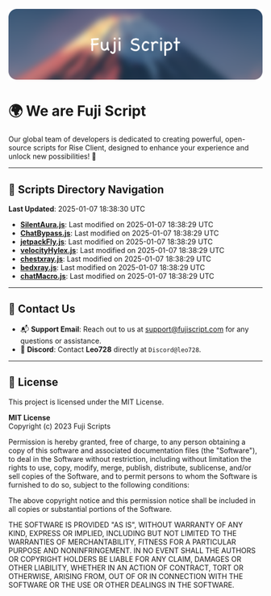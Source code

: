 ![Banner](.github/b.webp)

# 🌍 **We are Fuji Script**

Our global team of developers is dedicated to creating powerful, open-source scripts for Rise Client, designed to enhance your experience and unlock new possibilities! 🌟

---
<!-- SCRIPTS_NAVIGATION_START -->
## 📂 **Scripts Directory Navigation**

**Last Updated**: 2025-01-07 18:38:30 UTC

- **[SilentAura.js](scripts/SilentAura.js)**: Last modified on 2025-01-07 18:38:29 UTC
- **[ChatBypass.js](scripts/ChatBypass.js)**: Last modified on 2025-01-07 18:38:29 UTC
- **[jetpackFly.js](scripts/jetpackFly.js)**: Last modified on 2025-01-07 18:38:29 UTC
- **[velocityHylex.js](scripts/velocityHylex.js)**: Last modified on 2025-01-07 18:38:29 UTC
- **[chestxray.js](scripts/chestxray.js)**: Last modified on 2025-01-07 18:38:29 UTC
- **[bedxray.js](scripts/bedxray.js)**: Last modified on 2025-01-07 18:38:29 UTC
- **[chatMacro.js](scripts/chatMacro.js)**: Last modified on 2025-01-07 18:38:29 UTC

<!-- SCRIPTS_NAVIGATION_END -->

---

## 💬 **Contact Us**  
- 📬 **Support Email**: Reach out to us at [support@fujiscript.com](mailto:support@fujiscript.com) for any questions or assistance.  
- 💬 **Discord**: Contact **Leo728** directly at `Discord@leo728`.

---

## 📜 **License**

This project is licensed under the MIT License.  

**MIT License**  
Copyright (c) 2023 Fuji Scripts  

Permission is hereby granted, free of charge, to any person obtaining a copy of this software and associated documentation files (the "Software"), to deal in the Software without restriction, including without limitation the rights to use, copy, modify, merge, publish, distribute, sublicense, and/or sell copies of the Software, and to permit persons to whom the Software is furnished to do so, subject to the following conditions:  

The above copyright notice and this permission notice shall be included in all copies or substantial portions of the Software.  

THE SOFTWARE IS PROVIDED "AS IS", WITHOUT WARRANTY OF ANY KIND, EXPRESS OR IMPLIED, INCLUDING BUT NOT LIMITED TO THE WARRANTIES OF MERCHANTABILITY, FITNESS FOR A PARTICULAR PURPOSE AND NONINFRINGEMENT. IN NO EVENT SHALL THE AUTHORS OR COPYRIGHT HOLDERS BE LIABLE FOR ANY CLAIM, DAMAGES OR OTHER LIABILITY, WHETHER IN AN ACTION OF CONTRACT, TORT OR OTHERWISE, ARISING FROM, OUT OF OR IN CONNECTION WITH THE SOFTWARE OR THE USE OR OTHER DEALINGS IN THE SOFTWARE.  

